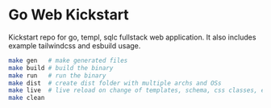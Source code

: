 # Go Web Kickstart

Kickstart repo for go, templ, sqlc fullstack web application.
It also includes example tailwindcss and esbuild usage.

```sh
make gen   # make generated files
make build # build the binary
make run   # run the binary
make dist  # create dist folder with multiple archs and OSs
make live  # live reload on change of templates, schema, css classes, etc
make clean
```
